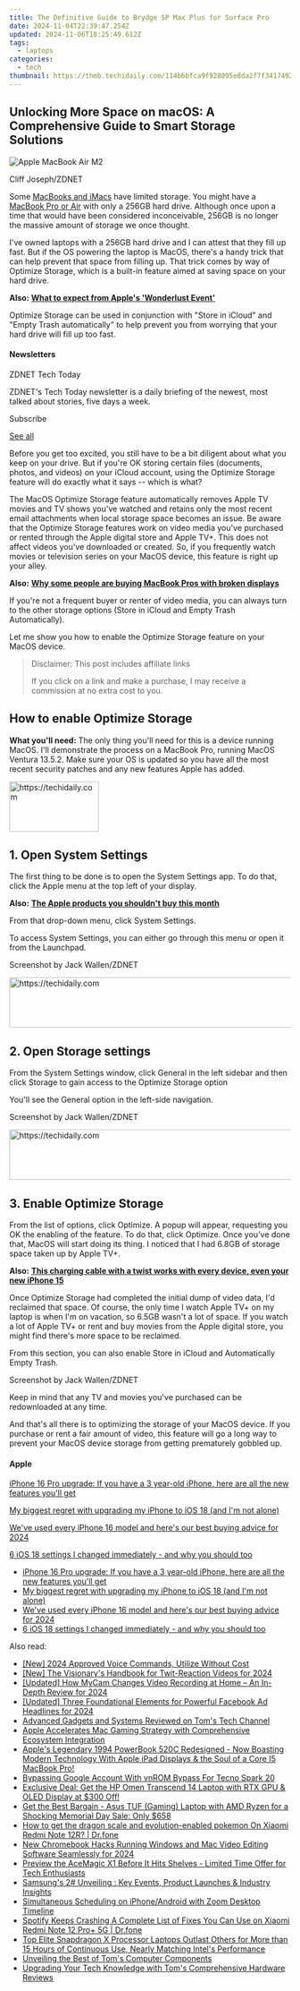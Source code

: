 ```yaml
---
title: The Definitive Guide to Brydge SP Max Plus for Surface Pro
date: 2024-11-04T22:39:47.254Z
updated: 2024-11-06T18:25:49.612Z
tags:
  - laptops
categories:
  - tech
thumbnail: https://thmb.techidaily.com/114b6bfca9f928095e8da2f7f3417492afac50bf37b6d4d36fe64b43b43e9aea.jpg
---
```


## Unlocking More Space on macOS: A Comprehensive Guide to Smart Storage Solutions

![Apple MacBook Air M2](https://www.zdnet.com/a/img/resize/32d547b160c3018df56c1d085f8d9ca21c3b0f9f/2023/07/27/91cca84b-a0bd-49b1-9d88-e10f6f5a6aab/apple-macbook-air-m2.jpg?auto=webp&width=1280)

Cliff Joseph/ZDNET

Some [MacBooks and iMacs](https://www.zdnet.com/article/best-mac/) have limited storage. You might have a [MacBook Pro or Air](https://www.zdnet.com/article/macbook-air-vs-macbook-pro-how-to-decide-which-apple-laptop-to-buy/) with only a 256GB hard drive. Although once upon a time that would have been considered inconceivable, 256GB is no longer the massive amount of storage we once thought.

I've owned laptops with a 256GB hard drive and I can attest that they fill up fast. But if the OS powering the laptop is MacOS, there's a handy trick that can help prevent that space from filling up. That trick comes by way of Optimize Storage, which is a built-in feature aimed at saving space on your hard drive.

**Also:** [**What to expect from Apple's 'Wonderlust Event'**](https://www.zdnet.com/article/every-product-were-expecting-at-apples-september-event-iphone-15-apple-watch-ultra-2-airpods/)

Optimize Storage can be used in conjunction with "Store in iCloud" and "Empty Trash automatically" to help prevent you from worrying that your hard drive will fill up too fast.

#### Newsletters

ZDNET Tech Today

ZDNET's Tech Today newsletter is a daily briefing of the newest, most talked about stories, five days a week.

 Subscribe

[See all](https://www.zdnet.com/newsletters/)

Before you get too excited, you still have to be a bit diligent about what you keep on your drive. But if you're OK storing certain files (documents, photos, and videos) on your iCloud account, using the Optimize Storage feature will do exactly what it says -- which is what?

The MacOS Optimize Storage feature automatically removes Apple TV movies and TV shows you've watched and retains only the most recent email attachments when local storage space becomes an issue. Be aware that the Optimize Storage features work on video media you've purchased or rented through the Apple digital store and Apple TV+. This does not affect videos you've downloaded or created. So, if you frequently watch movies or television series on your MacOS device, this feature is right up your alley.

**Also:** [**Why some people are buying MacBook Pros with broken displays**](https://www.zdnet.com/article/why-some-people-are-buying-macbook-pros-with-broken-displays/)

If you're not a frequent buyer or renter of video media, you can always turn to the other storage options (Store in iCloud and Empty Trash Automatically).

Let me show you how to enable the Optimize Storage feature on your MacOS device.

>  Disclaimer: This post includes affiliate links
>
>  If you click on a link and make a purchase, I may receive a commission at no extra cost to you.
>

## How to enable Optimize Storage

**What you'll need:** The only thing you'll need for this is a device running MacOS. I'll demonstrate the process on a MacBook Pro, running MacOS Ventura 13.5.2\. Make sure your OS is updated so you have all the most recent security patches and any new features Apple has added.

<!-- affiliate ads begin -->
<a href="https://aligracehair.sjv.io/c/5597632/2135366/19272" target="_top" id="2135366">
  <img src="//a.impactradius-go.com/display-ad/19272-2135366" border="0" alt="https://techidaily.com" width="160" height="90"/>
</a>
<img height="0" width="0" src="https://aligracehair.sjv.io/i/5597632/2135366/19272" style="position:absolute;visibility:hidden;" border="0" />
<!-- affiliate ads end -->

## 1\. Open System Settings

The first thing to be done is to open the System Settings app. To do that, click the Apple menu at the top left of your display. 

**Also:** [**The Apple products you shouldn't buy this month**](https://www.zdnet.com/article/the-apple-products-you-shouldnt-buy-this-month/) 

From that drop-down menu, click System Settings.

To access System Settings, you can either go through this menu or open it from the Launchpad.

Screenshot by Jack Wallen/ZDNET

<!-- affiliate ads begin -->
<a href="https://imp.i357552.net/c/5597632/994842/11832" target="_top" id="994842">
  <img src="//a.impactradius-go.com/display-ad/11832-994842" border="0" alt="https://techidaily.com" width="728" height="90"/>
</a>
<img height="0" width="0" src="https://imp.i357552.net/i/5597632/994842/11832" style="position:absolute;visibility:hidden;" border="0" />
<!-- affiliate ads end -->

## 2\. Open Storage settings

From the System Settings window, click General in the left sidebar and then click Storage to gain access to the Optimize Storage option

You'll see the General option in the left-side navigation.

Screenshot by Jack Wallen/ZDNET

<!-- affiliate ads begin -->
<a href="https://aligracehair.sjv.io/c/5597632/1997648/19272" target="_top" id="1997648">
  <img src="//a.impactradius-go.com/display-ad/19272-1997648" border="0" alt="https://techidaily.com" width="728" height="90"/>
</a>
<img height="0" width="0" src="https://aligracehair.sjv.io/i/5597632/1997648/19272" style="position:absolute;visibility:hidden;" border="0" />
<!-- affiliate ads end -->

## 3\. Enable Optimize Storage

From the list of options, click Optimize. A popup will appear, requesting you OK the enabling of the feature. To do that, click Optimize. Once you've done that, MacOS will start doing its thing. I noticed that I had 6.8GB of storage space taken up by Apple TV+. 

**Also:** [**This charging cable with a twist works with every device, even your new iPhone 15**](https://www.zdnet.com/home-and-office/this-charging-cable-with-a-twist-works-on-every-device-even-your-new-iphone-15/)

Once Optimize Storage had completed the initial dump of video data, I'd reclaimed that space. Of course, the only time I watch Apple TV+ on my laptop is when I'm on vacation, so 6.5GB wasn't a lot of space. If you watch a lot of Apple TV+ or rent and buy movies from the Apple digital store, you might find there's more space to be reclaimed.

From this section, you can also enable Store in iCloud and Automatically Empty Trash.

Screenshot by Jack Wallen/ZDNET

Keep in mind that any TV and movies you've purchased can be redownloaded at any time.

And that's all there is to optimizing the storage of your MacOS device. If you purchase or rent a fair amount of video, this feature will go a long way to prevent your MacOS device storage from getting prematurely gobbled up.

#### Apple

[iPhone 16 Pro upgrade: If you have a 3 year-old iPhone, here are all the new features you'll get](https://www.zdnet.com/article/iphone-16-pro-and-pro-max-hands-on/ "iPhone 16 Pro upgrade: If you have a 3 year-old iPhone, here are all the new features you'll get")

[My biggest regret with upgrading my iPhone to iOS 18 (and I'm not alone)](https://www.zdnet.com/article/my-biggest-regret-with-updating-my-iphone-to-ios-18-and-its-not-a-hot-take/ "My biggest regret with upgrading my iPhone to iOS 18 (and I'm not alone)")

[We've used every iPhone 16 model and here's our best buying advice for 2024](https://www.zdnet.com/article/iphone-16-pro-max-buying-advice-2024/ "We've used every iPhone 16 model and here's our best buying advice for 2024")

[6 iOS 18 settings I changed immediately - and why you should too](https://www.zdnet.com/article/6-ios-18-settings-i-changed-immediately-and-why-you-should-too/ "6 iOS 18 settings I changed immediately - and why you should too")

* [iPhone 16 Pro upgrade: If you have a 3 year-old iPhone, here are all the new features you'll get](https://www.zdnet.com/article/iphone-16-pro-and-pro-max-hands-on/ "iPhone 16 Pro upgrade: If you have a 3 year-old iPhone, here are all the new features you'll get")
* [My biggest regret with upgrading my iPhone to iOS 18 (and I'm not alone)](https://www.zdnet.com/article/my-biggest-regret-with-updating-my-iphone-to-ios-18-and-its-not-a-hot-take/ "My biggest regret with upgrading my iPhone to iOS 18 (and I'm not alone)")
* [We've used every iPhone 16 model and here's our best buying advice for 2024](https://www.zdnet.com/article/iphone-16-pro-max-buying-advice-2024/ "We've used every iPhone 16 model and here's our best buying advice for 2024")
* [6 iOS 18 settings I changed immediately - and why you should too](https://www.zdnet.com/article/6-ios-18-settings-i-changed-immediately-and-why-you-should-too/ "6 iOS 18 settings I changed immediately - and why you should too")

<ins class="adsbygoogle"
     style="display:block"
     data-ad-format="autorelaxed"
     data-ad-client="ca-pub-7571918770474297"
     data-ad-slot="1223367746"></ins>

<ins class="adsbygoogle"
     style="display:block"
     data-ad-client="ca-pub-7571918770474297"
     data-ad-slot="8358498916"
     data-ad-format="auto"
     data-full-width-responsive="true"></ins>

<span class="atpl-alsoreadstyle">Also read:</span>
<div><ul>
<li><a href="https://fox-cloud.techidaily.com/new-2024-approved-voice-commands-utilize-without-cost/"><u>[New] 2024 Approved Voice Commands, Utilize Without Cost</u></a></li>
<li><a href="https://twitter-videos.techidaily.com/new-the-visionarys-handbook-for-twit-reaction-videos-for-2024/"><u>[New] The Visionary's Handbook for Twit-Reaction Videos for 2024</u></a></li>
<li><a href="https://remote-screen-capture.techidaily.com/updated-how-mycam-changes-video-recording-at-home-an-in-depth-review-for-2024/"><u>[Updated] How MyCam Changes Video Recording at Home – An In-Depth Review for 2024</u></a></li>
<li><a href="https://facebook-video-content.techidaily.com/updated-three-foundational-elements-for-powerful-facebook-ad-headlines-for-2024/"><u>[Updated] Three Foundational Elements for Powerful Facebook Ad Headlines for 2024</u></a></li>
<li><a href="https://hardware-reviews.techidaily.com/advanced-gadgets-and-systems-reviewed-on-toms-tech-channel/"><u>Advanced Gadgets and Systems Reviewed on Tom's Tech Channel</u></a></li>
<li><a href="https://hardware-reviews.techidaily.com/apple-accelerates-mac-gaming-strategy-with-comprehensive-ecosystem-integration/"><u>Apple Accelerates Mac Gaming Strategy with Comprehensive Ecosystem Integration</u></a></li>
<li><a href="https://hardware-reviews.techidaily.com/apples-legendary-1994-powerbook-520c-redesigned-now-boasting-modern-technology-with-apple-ipad-displays-and-the-soul-of-a-core-i5-macbook-pro/"><u>Apple's Legendary 1994 PowerBook 520C Redesigned - Now Boasting Modern Technology With Apple iPad Displays & the Soul of a Core I5 MacBook Pro!</u></a></li>
<li><a href="https://unlock-android.techidaily.com/bypassing-google-account-with-vnrom-bypass-for-tecno-spark-20-by-drfone-android/"><u>Bypassing Google Account With vnROM Bypass For Tecno Spark 20</u></a></li>
<li><a href="https://hardware-reviews.techidaily.com/1723862730029-exclusive-deal-get-the-hp-omen-transcend-14-laptop-with-rtx-gpu-and-oled-display-at-300-off/"><u>Exclusive Deal: Get the HP Omen Transcend 14 Laptop with RTX GPU & OLED Display at $300 Off!</u></a></li>
<li><a href="https://hardware-reviews.techidaily.com/1723862728742-get-the-best-bargain-asus-tuf-gaming-laptop-with-amd-ryzen-for-a-shocking-memorial-day-sale-only-658/"><u>Get the Best Bargain - Asus TUF (Gaming) Laptop with AMD Ryzen for a Shocking Memorial Day Sale: Only $658</u></a></li>
<li><a href="https://android-pokemon-go.techidaily.com/how-to-get-the-dragon-scale-and-evolution-enabled-pokemon-on-xiaomi-redmi-note-12r-drfone-by-drfone-virtual-android/"><u>How to get the dragon scale and evolution-enabled pokemon On Xiaomi Redmi Note 12R? | Dr.fone</u></a></li>
<li><a href="https://ai-driven-video-production.techidaily.com/new-chromebook-hacks-running-windows-and-mac-video-editing-software-seamlessly-for-2024/"><u>New Chromebook Hacks Running Windows and Mac Video Editing Software Seamlessly for 2024</u></a></li>
<li><a href="https://hardware-reviews.techidaily.com/1723862715673-preview-the-acemagic-x1-before-it-hits-shelves-limited-time-offer-for-tech-enthusiasts/"><u>Preview the AceMagic X1 Before It Hits Shelves - Limited Time Offer for Tech Enthusiasts</u></a></li>
<li><a href="https://techtrends.techidaily.com/samsungs-2-unveiling-key-events-product-launches-and-industry-insights/"><u>Samsung's 2# Unveiling : Key Events, Product Launches & Industry Insights</u></a></li>
<li><a href="https://screen-capture.techidaily.com/simultaneous-scheduling-on-iphoneandroid-with-zoom-desktop-timeline/"><u>Simultaneous Scheduling on iPhone/Android with Zoom Desktop Timeline</u></a></li>
<li><a href="https://fix-guide.techidaily.com/spotify-keeps-crashing-a-complete-list-of-fixes-you-can-use-on-xiaomi-redmi-note-12-proplus-5g-drfone-by-drfone-fix-android-problems-fix-android-problems/"><u>Spotify Keeps Crashing A Complete List of Fixes You Can Use on Xiaomi Redmi Note 12 Pro+ 5G | Dr.fone</u></a></li>
<li><a href="https://hardware-reviews.techidaily.com/top-elite-snapdragon-x-processor-laptops-outlast-others-for-more-than-15-hours-of-continuous-use-nearly-matching-intels-performance/"><u>Top Elite Snapdragon X Processor Laptops Outlast Others for More than 15 Hours of Continuous Use, Nearly Matching Intel's Performance</u></a></li>
<li><a href="https://hardware-reviews.techidaily.com/unveiling-the-best-of-toms-computer-components/"><u>Unveiling the Best of Tom's Computer Components</u></a></li>
<li><a href="https://hardware-reviews.techidaily.com/upgrading-your-tech-knowledge-with-toms-comprehensive-hardware-reviews/"><u>Upgrading Your Tech Knowledge with Tom's Comprehensive Hardware Reviews</u></a></li>
</ul></div>

